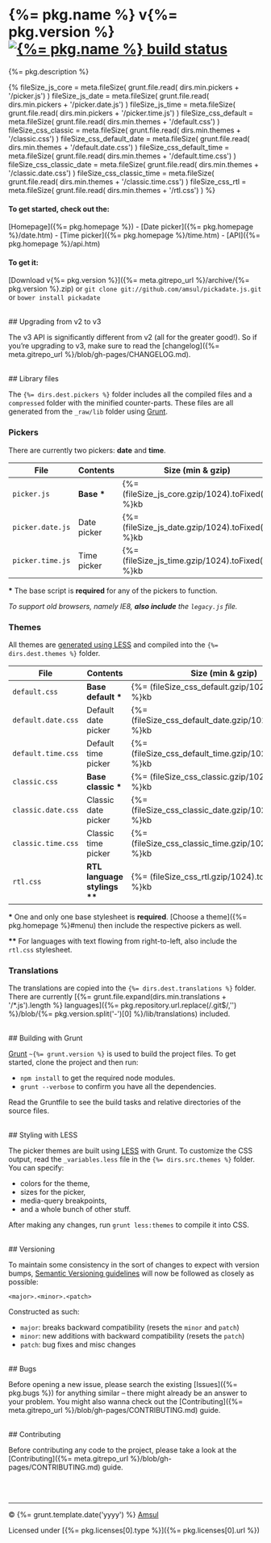 # {%= pkg.name %} v{%= pkg.version %} [![{%= pkg.name %} build status](https://travis-ci.org/amsul/pickadate.js.png?branch=gh-pages)](https://travis-ci.org/amsul/pickadate.js)

{%= pkg.description %}

{%
    fileSize_js_core = meta.fileSize( grunt.file.read( dirs.min.pickers + '/picker.js') )
    fileSize_js_date = meta.fileSize( grunt.file.read( dirs.min.pickers + '/picker.date.js') )
    fileSize_js_time = meta.fileSize( grunt.file.read( dirs.min.pickers + '/picker.time.js') )
    fileSize_css_default = meta.fileSize( grunt.file.read( dirs.min.themes + '/default.css') )
    fileSize_css_classic = meta.fileSize( grunt.file.read( dirs.min.themes + '/classic.css') )
    fileSize_css_default_date = meta.fileSize( grunt.file.read( dirs.min.themes + '/default.date.css') )
    fileSize_css_default_time = meta.fileSize( grunt.file.read( dirs.min.themes + '/default.time.css') )
    fileSize_css_classic_date = meta.fileSize( grunt.file.read( dirs.min.themes + '/classic.date.css') )
    fileSize_css_classic_time = meta.fileSize( grunt.file.read( dirs.min.themes + '/classic.time.css') )
    fileSize_css_rtl = meta.fileSize( grunt.file.read( dirs.min.themes + '/rtl.css') )
%}

#### To get started, check out the:

[Homepage]({%= pkg.homepage %}) - [Date picker]({%= pkg.homepage %}/date.htm) - [Time picker]({%= pkg.homepage %}/time.htm) - [API]({%= pkg.homepage %}/api.htm)


#### To get it:

[Download v{%= pkg.version %}]({%= meta.gitrepo_url %}/archive/{%= pkg.version %}.zip) or `git clone git://github.com/amsul/pickadate.js.git` or `bower install pickadate`




<br>
## Upgrading from v2 to v3

The v3 API is significantly different from v2 (all for the greater good!). So if you’re upgrading to v3, make sure to read the [changelog]({%= meta.gitrepo_url %}/blob/gh-pages/CHANGELOG.md).





<br>
## Library files

The `{%= dirs.dest.pickers %}` folder includes all the compiled files and a `compressed` folder with the minified counter-parts. These files are all generated from the `_raw/lib` folder using [Grunt](#building-with-grunt).

### Pickers

There are currently two pickers: **date** and **time**.

File                    | Contents                 | Size (min & gzip)
----------------------- | ------------------------ | ----------------------
`picker.js`             | __Base *__               | {%= (fileSize_js_core.gzip/1024).toFixed(2) %}kb
`picker.date.js`        | Date picker              | {%= (fileSize_js_date.gzip/1024).toFixed(2) %}kb
`picker.time.js`        | Time picker              | {%= (fileSize_js_time.gzip/1024).toFixed(2) %}kb

__*__ The base script is **required** for any of the pickers to function.

_To support old browsers, namely IE8, **also include** the `legacy.js` file._


### Themes

All themes are [generated using LESS](#less-styling) and compiled into the `{%= dirs.dest.themes %}` folder.

File                    | Contents                     | Size (min & gzip)
----------------------- | ---------------------------- | ----------------------
`default.css`           | __Base default *__           | {%= (fileSize_css_default.gzip/1024).toFixed(2) %}kb
`default.date.css`      | Default date picker          | {%= (fileSize_css_default_date.gzip/1024).toFixed(2) %}kb
`default.time.css`      | Default time picker          | {%= (fileSize_css_default_time.gzip/1024).toFixed(2) %}kb
`classic.css`           | __Base classic *__           | {%= (fileSize_css_classic.gzip/1024).toFixed(2) %}kb
`classic.date.css`      | Classic date picker          | {%= (fileSize_css_classic_date.gzip/1024).toFixed(2) %}kb
`classic.time.css`      | Classic time picker          | {%= (fileSize_css_classic_time.gzip/1024).toFixed(2) %}kb
`rtl.css`               | __RTL language stylings **__ | {%= (fileSize_css_rtl.gzip/1024).toFixed(2) %}kb

__*__ One and only one base stylesheet is **required**. [Choose a theme]({%= pkg.homepage %}#menu) then include the respective pickers as well.

__**__ For languages with text flowing from right-to-left, also include the `rtl.css` stylesheet.

### Translations

The translations are copied into the `{%= dirs.dest.translations %}` folder. There are currently [{%= grunt.file.expand(dirs.min.translations + '/*.js').length %} languages]({%= pkg.repository.url.replace(/.git$/,'') %}/blob/{%= pkg.version.split('-')[0] %}/lib/translations) included.




<br>
## Building with Grunt

[Grunt](http://gruntjs.com/) `~{%= grunt.version %}` is used to build the project files. To get started, clone the project and then run:

- `npm install` to get the required node modules.
- `grunt --verbose` to confirm you have all the dependencies.


Read the Gruntfile to see the build tasks and relative directories of the source files.




<br>
<a name="less-styling"></a>
## Styling with LESS

The picker themes are built using [LESS](http://lesscss.org/) with Grunt. To customize the CSS output, read the `_variables.less` file in the `{%= dirs.src.themes %}` folder. You can specify:

- colors for the theme,
- sizes for the picker,
- media-query breakpoints,
- and a whole bunch of other stuff.


After making any changes, run `grunt less:themes` to compile it into CSS.



<br>
## Versioning

To maintain some consistency in the sort of changes to expect with version bumps, [Semantic Versioning guidelines](http://semver.org/) will now be followed as closely as possible:

`<major>.<minor>.<patch>`

Constructed as such:

- `major`: breaks backward compatibility (resets the `minor` and `patch`)
- `minor`: new additions with backward compatibility (resets the `patch`)
- `patch`: bug fixes and misc changes





<br>
## Bugs

Before opening a new issue, please search the existing [Issues]({%= pkg.bugs %}) for anything similar – there might already be an answer to your problem. You might also wanna check out the [Contributing]({%= meta.gitrepo_url %}/blob/gh-pages/CONTRIBUTING.md) guide.





<br>
## Contributing

Before contributing any code to the project, please take a look at the [Contributing]({%= meta.gitrepo_url %}/blob/gh-pages/CONTRIBUTING.md) guide.





<br><br>

---

© {%= grunt.template.date('yyyy') %} [Amsul](http://twitter.com/amsul_)

Licensed under [{%= pkg.licenses[0].type %}]({%= pkg.licenses[0].url %})